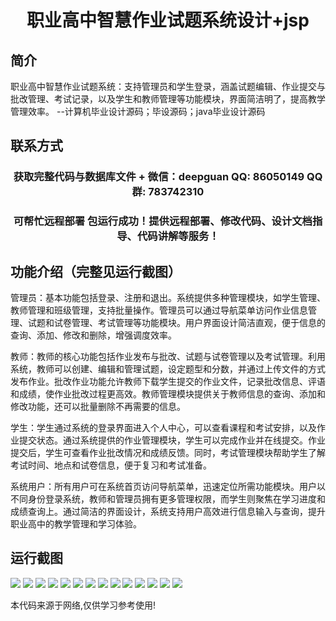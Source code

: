 <p><h1 align="center">职业高中智慧作业试题系统设计+jsp</h1></p>

## 简介
职业高中智慧作业试题系统：支持管理员和学生登录，涵盖试题编辑、作业提交与批改管理、考试记录，以及学生和教师管理等功能模块，界面简洁明了，提高教学管理效率。    --计算机毕业设计源码；毕设源码；java毕业设计源码


## 联系方式
<p><h3 align="center">获取完整代码与数据库文件 + 微信：deepguan QQ: 86050149 QQ群: 783742310</h3></p>
<p><h3 align="center">可帮忙远程部署 包运行成功！提供远程部署、修改代码、设计文档指导、代码讲解等服务！</h3></p>

## 功能介绍（完整见运行截图）
管理员：基本功能包括登录、注册和退出。系统提供多种管理模块，如学生管理、教师管理和班级管理，支持批量操作。管理员可以通过导航菜单访问作业信息管理、试题和试卷管理、考试管理等功能模块。用户界面设计简洁直观，便于信息的查询、添加、修改和删除，增强调度效率。

教师：教师的核心功能包括作业发布与批改、试题与试卷管理以及考试管理。利用系统，教师可以创建、编辑和管理试题，设定题型和分数，并通过上传文件的方式发布作业。批改作业功能允许教师下载学生提交的作业文件，记录批改信息、评语和成绩，使作业批改过程更高效。教师管理模块提供关于教师信息的查询、添加和修改功能，还可以批量删除不再需要的信息。

学生：学生通过系统的登录界面进入个人中心，可以查看课程和考试安排，以及作业提交状态。通过系统提供的作业管理模块，学生可以完成作业并在线提交。作业提交后，学生可查看作业批改情况和成绩反馈。同时，考试管理模块帮助学生了解考试时间、地点和试卷信息，便于复习和考试准备。

系统用户：所有用户可在系统首页访问导航菜单，迅速定位所需功能模块。用户以不同身份登录系统，教师和管理员拥有更多管理权限，而学生则聚焦在学习进度和成绩查询上。通过简洁的界面设计，系统支持用户高效进行信息输入与查询，提升职业高中的教学管理和学习体验。


## 运行截图
![](img/001.jpg)
![](img/002.jpg)
![](img/003.jpg)
![](img/004.jpg)
![](img/005.jpg)
![](img/006.jpg)
![](img/007.jpg)
![](img/008.jpg)
![](img/009.jpg)
![](img/010.jpg)
![](img/011.jpg)
![](img/012.jpg)
![](img/013.jpg)
![](img/014.jpg)

<p>本代码来源于网络,仅供学习参考使用!</p>
